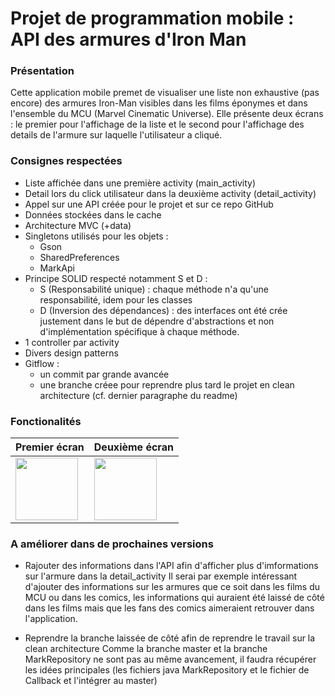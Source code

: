 # Projet de programmation mobile : API des armures d'Iron Man



### Présentation
Cette application mobile premet de visualiser une liste non exhaustive (pas encore) des armures Iron-Man visibles dans les films éponymes et dans l'ensemble du MCU (Marvel Cinematic Universe).
Elle présente deux écrans : le premier pour l'affichage de la liste et le second pour l'affichage des details de l'armure sur laquelle l'utilisateur a cliqué.


### Consignes respectées
* Liste affichée dans une première activity (main_activity)
* Detail lors du click utilisateur dans la deuxième activity (detail_activity)
* Appel sur une API créée pour le projet et sur ce repo GitHub
* Données stockées dans le cache
* Architecture MVC (+data)
* Singletons utilisés pour les objets : 
  * Gson
  * SharedPreferences
  * MarkApi
* Principe SOLID respecté notamment S et D :
  * S (Responsabilité unique) : chaque méthode n'a qu'une responsabilité, idem pour les classes
  * D (Inversion des dépendances) : des interfaces ont été crée justement dans le but de dépendre d'abstractions et non d'implémentation spécifique à chaque méthode.
* 1 controller par activity
* Divers design patterns
* Gitflow : 
  * un commit par grande avancée
  * une branche créee pour reprendre plus tard le projet en clean architecture (cf. dernier paragraphe du readme)


### Fonctionalités
|Premier écran|Deuxième écran|
|------------|-------------|
| <img src="https://raw.githubusercontent.com/RaphyStark/ProjetMobile/master/img_readme/v1.png" width="100"> | <img src="https://raw.githubusercontent.com/RaphyStark/ProjetMobile/master/img_readme/Mark1.png" width="100"> |


### A améliorer dans de prochaines versions
* Rajouter des informations dans l'API afin d'afficher plus d'imformations sur l'armure dans la detail_activity
Il serai par exemple intéressant d'ajouter des informations sur les armures que ce soit dans les films du MCU ou dans les comics, les informations qui auraient été laissé de côté dans les films mais que les fans des comics aimeraient retrouver dans l'application.

* Reprendre la branche laissée de côté afin de reprendre le travail sur la clean architecture
Comme la branche master et la branche MarkRepository ne sont pas au même avancement, il faudra récupérer les idées principales (les fichiers java MarkRepository et le fichier de Callback et l'intégrer au master)
